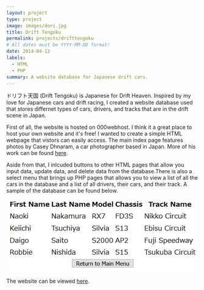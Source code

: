 ```yaml
---
layout: project
type: project
image: images/dori.jpg
title: Drift Tengoku
permalink: projects/drifttengoku
# All dates must be YYYY-MM-DD format!
date: 2014-04-12
labels:
  - HTML
  - PHP
summary: A website database for Japanese drift cars.
---
```


ドリフト天国 (Drift Tengoku) is Japanese for Drift Heaven. Inspired by my love for Japanese cars and drift racing, I created a website database used that stores differnet types of cars, drivers, and tracks that are in the drift scene in Japan. 

First of all, the website is hosted on 000webhost. I think it a great place to host your own website and it's free! I wanted to create a simple HTML webpage that vistors can easily access. The main index page features photos by Casey Dhnaram, a car photographer based in Japan. More of his work can be found <a href="https://shirtstuckedin.com/">here</a>. 

Aside from that, I inlcuded buttons to other HTML pages that allow you input data, update data, and delete data from the database.There is also a select menu that brings up PHP pages that allows you to view a list of all the cars in the database and a list of all drivers, their cars, and their track. A sample of the database can be found below.

<img class="ui image" src="../images/database.PNG">

The website can be viewed <a href="https://doritengoku.000webhostapp.com/index.html/">here</a>. 


